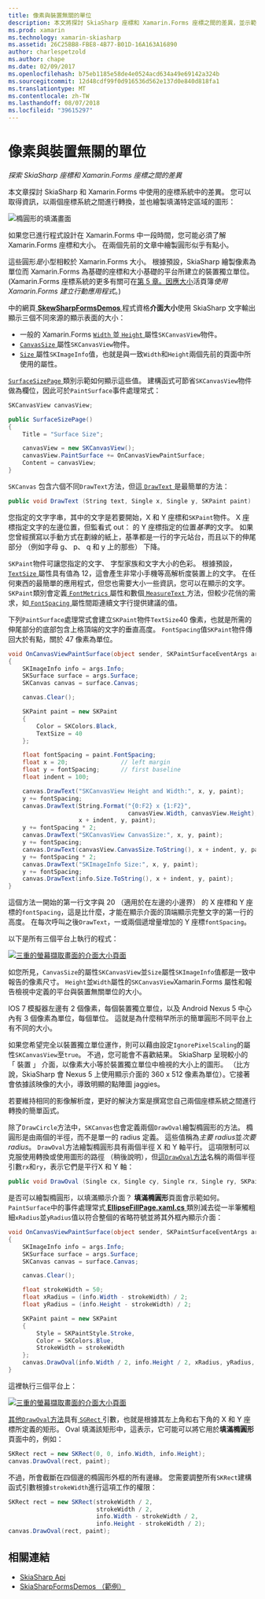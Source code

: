 ```yaml
---
title: 像素與裝置無關的單位
description: 本文將探討 SkiaSharp 座標和 Xamarin.Forms 座標之間的差異，並示範此範例程式碼。
ms.prod: xamarin
ms.technology: xamarin-skiasharp
ms.assetid: 26C25BB8-FBE8-4B77-B01D-16A163A16890
author: charlespetzold
ms.author: chape
ms.date: 02/09/2017
ms.openlocfilehash: b75eb1185e58de4e0524acd634a49e69142a324b
ms.sourcegitcommit: 12d48cdf99f0d916536d562e137d0e840d818fa1
ms.translationtype: MT
ms.contentlocale: zh-TW
ms.lasthandoff: 08/07/2018
ms.locfileid: "39615297"
---
```

# <a name="pixels-and-device-independent-units"></a>像素與裝置無關的單位

_探索 SkiaSharp 座標和 Xamarin.Forms 座標之間的差異_

本文章探討 SkiaSharp 和 Xamarin.Forms 中使用的座標系統中的差異。 您可以取得資訊，以兩個座標系統之間進行轉換，並也繪製填滿特定區域的圖形：

![](pixels-images/screenfillexample.png "橢圓形的填滿畫面")

如果您已進行程式設計在 Xamarin.Forms 中一段時間，您可能必須了解 Xamarin.Forms 座標和大小。 在兩個先前的文章中繪製圓形似乎有點小。

這些圓形*是*小型相較於 Xamarin.Forms 大小。 根據預設，SkiaSharp 繪製像素為單位而 Xamarin.Forms 為基礎的座標和大小基礎的平台所建立的裝置獨立單位。(Xamarin.Forms 座標系統的更多有關可在[第 5 章。因應大小](~/xamarin-forms/creating-mobile-apps-xamarin-forms/summaries/chapter05.md)活頁簿*使用 Xamarin.Forms 建立行動應用程式*。)

中的網頁[ **SkewSharpFormsDemos** ](https://developer.xamarin.com/samples/xamarin-forms/SkiaSharpForms/Demos/)程式資格**介面大小**使用 SkiaSharp 文字輸出顯示三個不同來源的顯示表面的大小：

- 一般的 Xamarin.Forms [ `Width` ](xref:Xamarin.Forms.VisualElement.Width)並[ `Height` ](xref:Xamarin.Forms.VisualElement.Height)屬性`SKCanvasView`物件。
- [ `CanvasSize` ](https://developer.xamarin.com/api/property/SkiaSharp.Views.Forms.SKCanvasView.CanvasSize/)屬性`SKCanvasView`物件。
- [ `Size` ](https://developer.xamarin.com/api/property/SkiaSharp.SKImageInfo.Size/)屬性`SKImageInfo`值，也就是與一致`Width`和`Height`兩個先前的頁面中所使用的屬性。

[ `SurfaceSizePage` ](https://github.com/xamarin/xamarin-forms-samples/blob/master/SkiaSharpForms/Demos/Demos/SkiaSharpFormsDemos/Basics/SurfaceSizePage.cs)類別示範如何顯示這些值。 建構函式可節省`SKCanvasView`物件做為欄位，因此可於`PaintSurface`事件處理常式：

```csharp
SKCanvasView canvasView;

public SurfaceSizePage()
{
    Title = "Surface Size";

    canvasView = new SKCanvasView();
    canvasView.PaintSurface += OnCanvasViewPaintSurface;
    Content = canvasView;
}
```

`SKCanvas` 包含六個不同`DrawText`方法，但這[ `DrawText` ](https://developer.xamarin.com/api/member/SkiaSharp.SKCanvas.DrawText/p/System.String/System.Single/System.Single/SkiaSharp.SKPaint/)是最簡單的方法：

```csharp
public void DrawText (String text, Single x, Single y, SKPaint paint)
```

您指定的文字字串，其中的文字是若要開始，X 和 Y 座標和`SKPaint`物件。 X 座標指定文字的左邊位置，但監看式 out： 的 Y 座標指定的位置*基準*的文字。 如果您曾經撰寫以手動方式在劃線的紙上，基準都是一行的字元站台，而且以下的伸尾部分 （例如字母 g、 p、 q 和 y 上的那些） 下降。

`SKPaint`物件可讓您指定的文字、 字型家族和文字大小的色彩。 根據預設， [ `TextSize` ](https://developer.xamarin.com/api/property/SkiaSharp.SKPaint.TextSize/)屬性具有值為 12，這會產生非常小手機等高解析度裝置上的文字。 在任何東西的最簡單的應用程式，但您也需要大小一些資訊，您可以在顯示的文字。 `SKPaint`類別會定義[ `FontMetrics` ](https://developer.xamarin.com/api/property/SkiaSharp.SKPaint.FontMetrics/)屬性和數個[ `MeasureText` ](https://developer.xamarin.com/api/member/SkiaSharp.SKPaint.MeasureText/p/System.String/)方法，但較少花俏的需求，如[ `FontSpacing` ](https://developer.xamarin.com/api/property/SkiaSharp.SKPaint.FontSpacing/)屬性間距連續文字行提供建議的值。

下列`PaintSurface`處理常式會建立`SKPaint`物件`TextSize`40 像素，也就是所需的伸尾部分的底部包含上格頂端的文字的垂直高度。 `FontSpacing`值`SKPaint`物件傳回大於有點，關於 47 像素為單位。

```csharp
void OnCanvasViewPaintSurface(object sender, SKPaintSurfaceEventArgs args)
{
    SKImageInfo info = args.Info;
    SKSurface surface = args.Surface;
    SKCanvas canvas = surface.Canvas;

    canvas.Clear();

    SKPaint paint = new SKPaint
    {
        Color = SKColors.Black,
        TextSize = 40
    };

    float fontSpacing = paint.FontSpacing;
    float x = 20;               // left margin
    float y = fontSpacing;      // first baseline
    float indent = 100;

    canvas.DrawText("SKCanvasView Height and Width:", x, y, paint);
    y += fontSpacing;
    canvas.DrawText(String.Format("{0:F2} x {1:F2}",
                                  canvasView.Width, canvasView.Height),
                    x + indent, y, paint);
    y += fontSpacing * 2;
    canvas.DrawText("SKCanvasView CanvasSize:", x, y, paint);
    y += fontSpacing;
    canvas.DrawText(canvasView.CanvasSize.ToString(), x + indent, y, paint);
    y += fontSpacing * 2;
    canvas.DrawText("SKImageInfo Size:", x, y, paint);
    y += fontSpacing;
    canvas.DrawText(info.Size.ToString(), x + indent, y, paint);
}
```

這個方法一開始的第一行文字與 20 （適用於在左邊的小邊界） 的 X 座標和 Y 座標的`fontSpacing`，這是比什麼，才能在顯示介面的頂端顯示完整文字的第一行的高度。 在每次呼叫之後`DrawText`，一或兩個遞增量增加的 Y 座標`fontSpacing`。

以下是所有三個平台上執行的程式：

[![](pixels-images/surfacesize-small.png "三重的螢幕擷取畫面的介面大小頁面")](pixels-images/surfacesize-large.png#lightbox "介面大小頁面的三個螢幕擷取畫面")

如您所見，`CanvasSize`的屬性`SKCanvasView`並`Size`屬性`SKImageInfo`值都是一致中報告的像素尺寸。 `Height`並`Width`屬性的`SKCanvasView`Xamarin.Forms 屬性和報告檢視中定義的平台與裝置無關單位的大小。

IOS 7 模擬器左邊有 2 個像素，每個裝置獨立單位，以及 Android Nexus 5 中心內有 3 個像素為單位，每個單位。 這就是為什麼稍早所示的簡單圓形不同平台上有不同的大小。

如果您希望完全以裝置獨立單位運作，則可以藉由設定`IgnorePixelScaling`的屬性`SKCanvasView`至`true`。 不過，您可能會不喜歡結果。 SkiaSharp 呈現較小的 「 裝置 」 介面，以像素大小等於裝置獨立單位中檢視的大小上的圖形。 （比方說，SkiaSharp 會 Nexus 5 上使用顯示介面的 360 x 512 像素為單位）。它接著會依據該映像的大小，導致明顯的點陣圖 jaggies。

若要維持相同的影像解析度，更好的解決方案是撰寫您自己兩個座標系統之間進行轉換的簡單函式。

除了`DrawCircle`方法中，`SKCanvas`也會定義兩個`DrawOval`繪製橢圓形的方法。 橢圓形是由兩個的半徑，而不是單一的 radius 定義。 這些值稱為*主要 radius*並*次要 radius*。 `DrawOval`方法繪製橢圓形具有兩個半徑 X 和 Y 軸平行。 這項限制可以克服使用轉換或使用圖形的路徑 （稍後說明），但[這`DrawOval`方法](https://developer.xamarin.com/api/member/SkiaSharp.SKCanvas.DrawOval/p/System.Single/System.Single/System.Single/System.Single/SkiaSharp.SKPaint/)名稱的兩個半徑引數`rx`和`ry`，表示它們是平行X 和 Y 軸：

```csharp
public void DrawOval (Single cx, Single cy, Single rx, Single ry, SKPaint paint)
```

是否可以繪製橢圓形，以填滿顯示介面？ **填滿橢圓形**頁面會示範如何。 `PaintSurface`中的事件處理常式[ **EllipseFillPage.xaml.cs** ](https://github.com/xamarin/xamarin-forms-samples/blob/master/SkiaSharpForms/Demos/Demos/SkiaSharpFormsDemos/Basics/EllipseFillPage.xaml.cs)類別減去從一半筆觸粗細`xRadius`並`yRadius`值以符合整個的省略符號並將其外框內顯示介面：

```csharp
void OnCanvasViewPaintSurface(object sender, SKPaintSurfaceEventArgs args)
{
    SKImageInfo info = args.Info;
    SKSurface surface = args.Surface;
    SKCanvas canvas = surface.Canvas;

    canvas.Clear();

    float strokeWidth = 50;
    float xRadius = (info.Width - strokeWidth) / 2;
    float yRadius = (info.Height - strokeWidth) / 2;

    SKPaint paint = new SKPaint
    {
        Style = SKPaintStyle.Stroke,
        Color = SKColors.Blue,
        StrokeWidth = strokeWidth
    };
    canvas.DrawOval(info.Width / 2, info.Height / 2, xRadius, yRadius, paint);
}
```

這裡執行三個平台上：

[![](pixels-images/ellipsefill-small.png "三重的螢幕擷取畫面的介面大小頁面")](pixels-images/ellipsefill-large.png#lightbox "介面大小頁面的三個螢幕擷取畫面")

[其他`DrawOval`方法](https://developer.xamarin.com/api/member/SkiaSharp.SKCanvas.DrawOval/p/SkiaSharp.SKRect/SkiaSharp.SKPaint/)具有[ `SGRect` ](https://developer.xamarin.com/api/type/SkiaSharp.SKRect/)引數，也就是根據其左上角和右下角的 X 和 Y 座標所定義的矩形。 Oval 填滿該矩形中，這表示，它可能可以將它用於**填滿橢圓形**頁面中的，例如：

```csharp
SKRect rect = new SKRect(0, 0, info.Width, info.Height);
canvas.DrawOval(rect, paint);
```

不過，所會截斷在四個邊的橢圓形外框的所有邊緣。 您需要調整所有`SKRect`建構函式引數根據`strokeWidth`進行這項工作的權限：

```csharp
SKRect rect = new SKRect(strokeWidth / 2,
                         strokeWidth / 2,
                         info.Width - strokeWidth / 2,
                         info.Height - strokeWidth / 2);
canvas.DrawOval(rect, paint);
```


## <a name="related-links"></a>相關連結

- [SkiaSharp Api](https://developer.xamarin.com/api/root/SkiaSharp/)
- [SkiaSharpFormsDemos （範例）](https://developer.xamarin.com/samples/xamarin-forms/SkiaSharpForms/Demos/)
